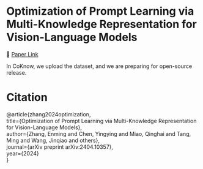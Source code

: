 # Optimization of Prompt Learning via Multi-Knowledge Representation for Vision-Language Models

📄 [Paper Link](https://arxiv.org/pdf/2404.10357)

In CoKnow, we upload the dataset, and we are preparing for open-source release.

# Citation

@article{zhang2024optimization,  
  title={Optimization of Prompt Learning via Multi-Knowledge Representation for Vision-Language Models},  
  author={Zhang, Enming and Chen, Yingying and Miao, Qinghai and Tang, Ming and Wang, Jinqiao and others},  
  journal={arXiv preprint arXiv:2404.10357},  
  year={2024}  
}
